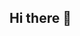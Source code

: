## Hi there 👋

<!--
I am Nevin Kannalath, and am studying Data Science & Business Administration at Northeastern University.
-->

